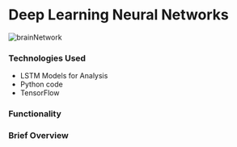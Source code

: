# Deep Learning Neural Networks
![brainNetwork](https://dv-website.s3.amazonaws.com/uploads/2018/05/kf_ann_052418.png)

### Technologies Used
* LSTM Models for Analysis
* Python code
* TensorFlow

### Functionality

### Brief Overview
